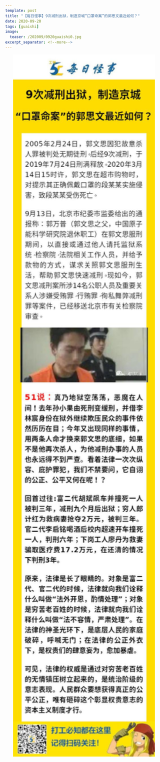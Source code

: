 ```yaml
---
template: post
title: "【每日怪事】9次减刑出狱，制造京城“口罩命案”的郭思文最近如何？"
date: 2020-09-20
tags: [guaishi]
image:
  teaser: /202009/0920guaishi0.jpg
excerpt_separator: <!--more-->
---
```


<div style="text-align:center;color:grey"><img src="/images/202009/0920guaishi.jpg" width="90%"></div><br>

